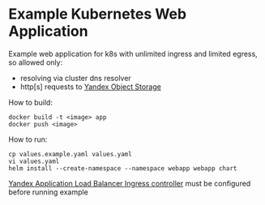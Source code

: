 # Example Kubernetes Web Application

Example web application for k8s with unlimited ingress and limited egress, so allowed only:

 + resolving via cluster dns resolver
 + http[s] requests to [Yandex Object Storage](https://cloud.yandex.ru/docs/storage/)

How to build:
```
docker build -t <image> app
docker push <image>
```
How to run:
```
cp values.example.yaml values.yaml
vi values.yaml
helm install --create-namespace --namespace webapp webapp chart
```
[Yandex Application Load Balancer Ingress controller](https://cloud.yandex.ru/docs/managed-kubernetes/tutorials/alb-ingress-controller) must be configured before running example